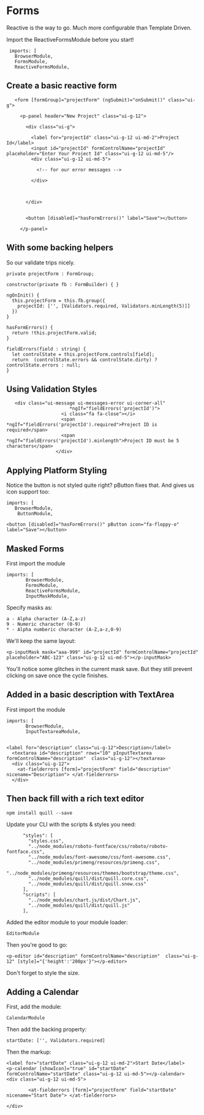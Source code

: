 
# Forms

Reactive is the way to go. Much more configurable than Template Driven.

Import the ReactiveFormsModule before you start!
 
     imports: [
       BrowserModule,
       FormsModule,
       ReactiveFormsModule,
       

## Create a basic reactive form

       <form [formGroup]="projectForm" (ngSubmit)="onSubmit()" class="ui-g">
       
         <p-panel header="New Project" class="ui-g-12">
       
           <div class="ui-g">
       
             <label for="projectId" class="ui-g-12 ui-md-2">Project Id</label>
             <input id="projectId" formControlName="projectId" placeholder="Enter Your Project Id" class="ui-g-12 ui-md-5"/>
             <div class="ui-g-12 ui-md-5">
       
               <!-- for our error messages -->
       
             </div>
       
       
       
           </div>
       
       
           <button [disabled]="hasFormErrors()" label="Save"></button>
       
         </p-panel>


       
## With some backing helpers

So our validate trips nicely.
       
    private projectForm : FormGroup;
  
    constructor(private fb : FormBuilder) { }
  
    ngOnInit() {
      this.projectForm = this.fb.group({
        projectId: ['', [Validators.required, Validators.minLength(5)]]
      })
    }
  
    hasFormErrors() {
      return !this.projectForm.valid;
    }
  
    fieldErrors(field : string) {
      let controlState = this.projectForm.controls[field];
      return  (controlState.errors && controlState.dirty) ? controlState.errors : null;
    }
       
       
## Using Validation Styles

       
       
       <div class="ui-message ui-messages-error ui-corner-all"
                           *ngIf="fieldErrors('projectId')">
                        <i class="fa fa-close"></i>
                        <span *ngIf="fieldErrors('projectId').required">Project ID is required</span>
                        <span *ngIf="fieldErrors('projectId').minlength">Project ID must be 5 characters</span>
                      </div>
       

## Applying Platform Styling

Notice the button is not styled quite right? pButton fixes that. And gives us icon support too:

    imports: [
       BrowserModule,
        ButtonModule,
       
    <button [disabled]="hasFormErrors()" pButton icon="fa-floppy-o" label="Save"></button>       
       
       
## Masked Forms

First import the module

    imports: [
           BrowserModule,
           FormsModule,
           ReactiveFormsModule,
           InputMaskModule,


Specify masks as:

    a - Alpha character (A-Z,a-z)
    9 - Numeric character (0-9)
    * - Alpha numberic character (A-Z,a-z,0-9)
    
We'll keep the same layout:

    <p-inputMask mask="aaa-999" id="projectId" formControlName="projectId" placeholder="ABC-123" class="ui-g-12 ui-md-5"></p-inputMask>
    
You'll notice some glitches in the current mask save. But they still prevent clicking on save once the cycle finishes.

## Added in a basic description with TextArea

First import the module

    imports: [
           BrowserModule,
           InputTextareaModule,


    <label for="description" class="ui-g-12">Description</label>
      <textarea id="description" rows="10" pInputTextarea formControlName="description"  class="ui-g-12"></textarea>
      <div class="ui-g-12">
        <at-fielderrors [form]="projectForm" field="description" nicename="Description"> </at-fielderrors>
      </div>


## Then back fill with a rich text editor


    npm install quill --save
    
Update your CLI with the scripts & styles you need:
    

          "styles": [
            "styles.css",
            "../node_modules/roboto-fontface/css/roboto/roboto-fontface.css",
            "../node_modules/font-awesome/css/font-awesome.css",
            "../node_modules/primeng/resources/primeng.css",
            "../node_modules/primeng/resources/themes/bootstrap/theme.css",
            "../node_modules/quill/dist/quill.core.css",
            "../node_modules/quill/dist/quill.snow.css"
          ],
          "scripts": [
            "../node_modules/chart.js/dist/Chart.js",
            "../node_modules/quill/dist/quill.js"
          ],

Added the editor module to your module loader:

    EditorModule
    
Then you're good to go:

    <p-editor id="description" formControlName="description"  class="ui-g-12" [style]="{'height':'200px'}"></p-editor>
    
Don't forget to style the size.

## Adding a Calendar

First, add the module:

    CalendarModule

Then add the backing property:

    startDate: ['', Validators.required]

Then the markup:


    <label for="startDate" class="ui-g-12 ui-md-2">Start Date</label>
    <p-calendar [showIcon]="true" id="startDate" formControlName="startDate" class="ui-g-12 ui-md-5"></p-calendar>
    <div class="ui-g-12 ui-md-5">
    
            <at-fielderrors [form]="projectForm" field="startDate" nicename="Start Date"> </at-fielderrors>
    
    </div>
    
